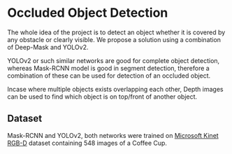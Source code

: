 # Occluded Object Detection

The whole idea of the project is to detect an object whether it is covered by any obstacle or clearly visible. We propose a solution using a combination of Deep-Mask and YOLOv2.

YOLOv2 or such similar networks are good for complete object detection, whereas Mask-RCNN model is good in segment detection, therefore a combination of these can be used for detection of an occluded object.

Incase where multiple objects exists overlapping each other, Depth images can be used to find which object is on top/front of another object.

## Dataset

Mask-RCNN and YOLOv2, both networks were trained on [Microsoft Kinet RGB-D](http://rgbd-dataset.cs.washington.edu/index.html) dataset containing 548 images of a Coffee Cup.
